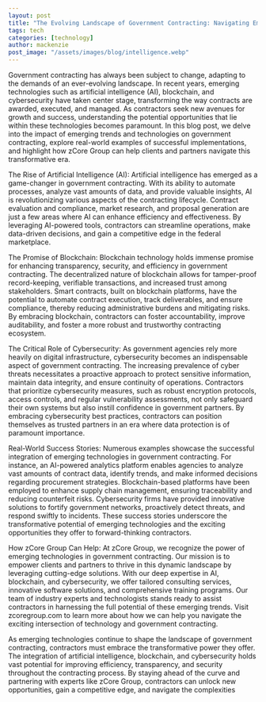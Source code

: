 ```yaml
---
layout: post
title: "The Evolving Landscape of Government Contracting: Navigating Emerging Technologies with zCore Group"
tags: tech
categories: [technology]
author: mackenzie
post_image: "/assets/images/blog/intelligence.webp"
---
```


Government contracting has always been subject to change, adapting to the demands of an ever-evolving landscape. In recent years, emerging technologies such as artificial intelligence (AI), blockchain, and cybersecurity have taken center stage, transforming the way contracts are awarded, executed, and managed. As contractors seek new avenues for growth and success, understanding the potential opportunities that lie within these technologies becomes paramount. In this blog post, we delve into the impact of emerging trends and technologies on government contracting, explore real-world examples of successful implementations, and highlight how zCore Group can help clients and partners navigate this transformative era.

The Rise of Artificial Intelligence (AI):
Artificial intelligence has emerged as a game-changer in government contracting. With its ability to automate processes, analyze vast amounts of data, and provide valuable insights, AI is revolutionizing various aspects of the contracting lifecycle. Contract evaluation and compliance, market research, and proposal generation are just a few areas where AI can enhance efficiency and effectiveness. By leveraging AI-powered tools, contractors can streamline operations, make data-driven decisions, and gain a competitive edge in the federal marketplace.

The Promise of Blockchain:
Blockchain technology holds immense promise for enhancing transparency, security, and efficiency in government contracting. The decentralized nature of blockchain allows for tamper-proof record-keeping, verifiable transactions, and increased trust among stakeholders. Smart contracts, built on blockchain platforms, have the potential to automate contract execution, track deliverables, and ensure compliance, thereby reducing administrative burdens and mitigating risks. By embracing blockchain, contractors can foster accountability, improve auditability, and foster a more robust and trustworthy contracting ecosystem.

The Critical Role of Cybersecurity:
As government agencies rely more heavily on digital infrastructure, cybersecurity becomes an indispensable aspect of government contracting. The increasing prevalence of cyber threats necessitates a proactive approach to protect sensitive information, maintain data integrity, and ensure continuity of operations. Contractors that prioritize cybersecurity measures, such as robust encryption protocols, access controls, and regular vulnerability assessments, not only safeguard their own systems but also instill confidence in government partners. By embracing cybersecurity best practices, contractors can position themselves as trusted partners in an era where data protection is of paramount importance.

Real-World Success Stories:
Numerous examples showcase the successful integration of emerging technologies in government contracting. For instance, an AI-powered analytics platform enables agencies to analyze vast amounts of contract data, identify trends, and make informed decisions regarding procurement strategies. Blockchain-based platforms have been employed to enhance supply chain management, ensuring traceability and reducing counterfeit risks. Cybersecurity firms have provided innovative solutions to fortify government networks, proactively detect threats, and respond swiftly to incidents. These success stories underscore the transformative potential of emerging technologies and the exciting opportunities they offer to forward-thinking contractors.

How zCore Group Can Help:
At zCore Group, we recognize the power of emerging technologies in government contracting. Our mission is to empower clients and partners to thrive in this dynamic landscape by leveraging cutting-edge solutions. With our deep expertise in AI, blockchain, and cybersecurity, we offer tailored consulting services, innovative software solutions, and comprehensive training programs. Our team of industry experts and technologists stands ready to assist contractors in harnessing the full potential of these emerging trends. Visit zcoregroup.com to learn more about how we can help you navigate the exciting intersection of technology and government contracting.

As emerging technologies continue to shape the landscape of government contracting, contractors must embrace the transformative power they offer. The integration of artificial intelligence, blockchain, and cybersecurity holds vast potential for improving efficiency, transparency, and security throughout the contracting process. By staying ahead of the curve and partnering with experts like zCore Group, contractors can unlock new opportunities, gain a competitive edge, and navigate the complexities